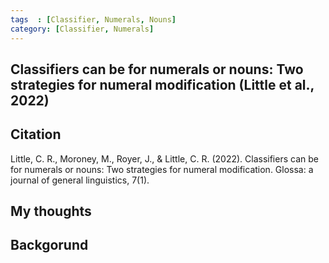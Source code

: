 ```yaml
---
tags  : [Classifier, Numerals, Nouns]
category: [Classifier, Numerals]
---
```

## Classifiers can be for numerals or nouns: Two strategies for numeral modification (Little et al., 2022)

## Citation 
Little, C. R., Moroney, M., Royer, J., & Little, C. R. (2022). Classifiers can be for numerals or nouns: Two strategies for numeral modification. Glossa: a journal of general linguistics, 7(1).
## My thoughts


## Backgorund 


